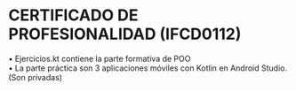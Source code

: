 # CERTIFICADO DE PROFESIONALIDAD (IFCD0112)
• Ejercicios.kt contiene la parte formativa de POO <br>
• La parte práctica son 3 aplicaciones móviles con Kotlin en Android Studio. (Son privadas)
